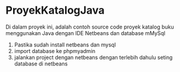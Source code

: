 # ProyekKatalogJava

Di dalam proyek ini, adalah contoh source code proyek katalog buku menggunakan Java dengan IDE Netbeans dan database mMySql
1. Pastika sudah install netbeans dan mysql
2. import database ke phpmyadmin
3. jalankan project dengan netbeans dengan terlebih dahulu seting database di netbeans

